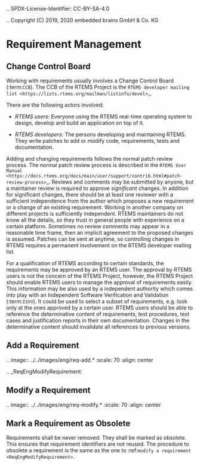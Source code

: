 .. SPDX-License-Identifier: CC-BY-SA-4.0

.. Copyright (C) 2019, 2020 embedded brains GmbH & Co. KG

Requirement Management
======================

Change Control Board
--------------------

Working with requirements usually involves a Change Control Board
(:term:`CCB`).  The CCB of the RTEMS Project is the
`RTEMS developer mailing list <https://lists.rtems.org/mailman/listinfo/devel>`_.

There are the following actors involved:

* *RTEMS users*: Everyone using the RTEMS real-time operating system to design,
  develop and build an application on top of it.

* *RTEMS developers*: The persons developing and maintaining RTEMS.  They write
  patches to add or modify code, requirements, tests and documentation.

Adding and changing requirements follows the normal patch review process.  The
normal patch review process is described in the
`RTEMS User Manual <https://docs.rtems.org/docs/main/user/support/contrib.html#patch-review-process>`_.
Reviews and comments may be submitted by anyone, but a maintainer review is
required to approve *significant* changes.  In addition for significant
changes, there should be at least one reviewer with a sufficient independence
from the author which proposes a new requirement or a change of an existing
requirement.  Working in another company on different projects is sufficiently
independent.  RTEMS maintainers do not know all the details, so they trust in
general people with experience on a certain platform.  Sometimes no review
comments may appear in a reasonable time frame, then an implicit agreement to
the proposed changes is assumed.  Patches can be sent at anytime, so
controlling changes in RTEMS requires a permanent involvement on the RTEMS
developer mailing list.

For a qualification of RTEMS according to certain standards, the requirements
may be approved by an RTEMS user.  The approval by RTEMS users is not the
concern of the RTEMS Project, however, the RTEMS Project should enable RTEMS
users to manage the approval of requirements easily.  This information may be
also used by a independent authority which comes into play with an Independent
Software Verification and Validation (:term:`ISVV`).  It could be used to
select a subset of requirements, e.g. look only at the ones approved by a
certain user.  RTEMS users should be able to reference the determinative
content of requirements, test procedures, test cases and justification reports
in their own documentation.  Changes in the determinative content should
invalidate all references to previous versions.

Add a Requirement
-----------------

.. image:: ../../images/eng/req-add.*
    :scale: 70
    :align: center

.. _ReqEngModifyRequirement:

Modify a Requirement
--------------------

.. image:: ../../images/eng/req-modify.*
    :scale: 70
    :align: center

Mark a Requirement as Obsolete
------------------------------

Requirements shall be never removed.  They shall be marked as obsolete.  This
ensures that requirement identifiers are not reused.  The procedure to obsolete
a requirement is the same as the one to :ref:`modify a requirement
<ReqEngModifyRequirement>`.
